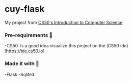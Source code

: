 # cuy-flask

My project from [CS50's Introduction to Computer Science](https://www.edx.org/es/course/introduction-computer-science-harvardx-cs50x)

### Pre-requirements 📝
-CS50. Is a good idea visualize this project on the (CS50 ide)[https://ide.cs50.io]

### Made it with 🔨
-Flask
-Sqlite3
